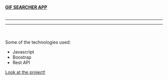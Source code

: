 **[GIF SEARCHER APP](https://wspp2pp.github.io/gif-searcher-app/)**
<br><br/>
<hr><hr/>
<br><br/>
Some of the technologies used:

- Javascript
- Boostrap
- Rest API

[Look at the project!](https://wspp2pp.github.io/gif-searcher-app/)
